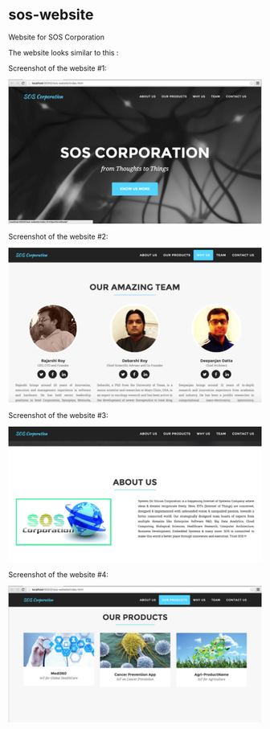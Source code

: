 # sos-website

Website for SOS Corporation

The website looks similar to this :

Screenshot of the website #1:

![ScreenShot](/screenshots/sos1.png)

Screenshot of the website #2:

![ScreenShot](/screenshots/sos2.png)

Screenshot of the website #3:

![ScreenShot](/screenshots/sos3.png)

Screenshot of the website #4:

![ScreenShot](/screenshots/sos4.png)



